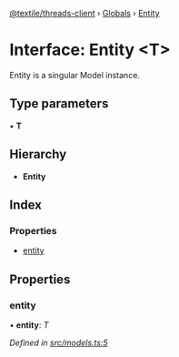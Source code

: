 [@textile/threads-client](../README.md) › [Globals](../globals.md) › [Entity](entity.md)

# Interface: Entity <**T**>

Entity is a singular Model instance.

## Type parameters

▪ **T**

## Hierarchy

* **Entity**

## Index

### Properties

* [entity](entity.md#entity)

## Properties

###  entity

• **entity**: *T*

*Defined in [src/models.ts:5](https://github.com/textileio/js-threads-client/blob/master/src/models.ts#L5)*
